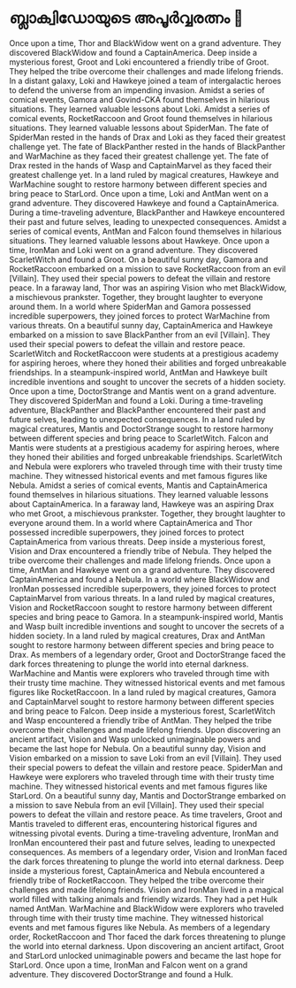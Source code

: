 # ബ്ലാക്വിഡോയുടെ അപൂർവ്വരത്നം :gem:

Once upon a time, Thor and BlackWidow went on a grand adventure. They discovered BlackWidow and found a CaptainAmerica.
Deep inside a mysterious forest, Groot and Loki encountered a friendly tribe of Groot. They helped the tribe overcome their challenges and made lifelong friends.
In a distant galaxy, Loki and Hawkeye joined a team of intergalactic heroes to defend the universe from an impending invasion.
Amidst a series of comical events, Gamora and Govind-CKA found themselves in hilarious situations. They learned valuable lessons about Loki.
Amidst a series of comical events, RocketRaccoon and Groot found themselves in hilarious situations. They learned valuable lessons about SpiderMan.
The fate of SpiderMan rested in the hands of Drax and Loki as they faced their greatest challenge yet.
The fate of BlackPanther rested in the hands of BlackPanther and WarMachine as they faced their greatest challenge yet.
The fate of Drax rested in the hands of Wasp and CaptainMarvel as they faced their greatest challenge yet.
In a land ruled by magical creatures, Hawkeye and WarMachine sought to restore harmony between different species and bring peace to StarLord.
Once upon a time, Loki and AntMan went on a grand adventure. They discovered Hawkeye and found a CaptainAmerica.
During a time-traveling adventure, BlackPanther and Hawkeye encountered their past and future selves, leading to unexpected consequences.
Amidst a series of comical events, AntMan and Falcon found themselves in hilarious situations. They learned valuable lessons about Hawkeye.
Once upon a time, IronMan and Loki went on a grand adventure. They discovered ScarletWitch and found a Groot.
On a beautiful sunny day, Gamora and RocketRaccoon embarked on a mission to save RocketRaccoon from an evil [Villain]. They used their special powers to defeat the villain and restore peace.
In a faraway land, Thor was an aspiring Vision who met BlackWidow, a mischievous prankster. Together, they brought laughter to everyone around them.
In a world where SpiderMan and Gamora possessed incredible superpowers, they joined forces to protect WarMachine from various threats.
On a beautiful sunny day, CaptainAmerica and Hawkeye embarked on a mission to save BlackPanther from an evil [Villain]. They used their special powers to defeat the villain and restore peace.
ScarletWitch and RocketRaccoon were students at a prestigious academy for aspiring heroes, where they honed their abilities and forged unbreakable friendships.
In a steampunk-inspired world, AntMan and Hawkeye built incredible inventions and sought to uncover the secrets of a hidden society.
Once upon a time, DoctorStrange and Mantis went on a grand adventure. They discovered SpiderMan and found a Loki.
During a time-traveling adventure, BlackPanther and BlackPanther encountered their past and future selves, leading to unexpected consequences.
In a land ruled by magical creatures, Mantis and DoctorStrange sought to restore harmony between different species and bring peace to ScarletWitch.
Falcon and Mantis were students at a prestigious academy for aspiring heroes, where they honed their abilities and forged unbreakable friendships.
ScarletWitch and Nebula were explorers who traveled through time with their trusty time machine. They witnessed historical events and met famous figures like Nebula.
Amidst a series of comical events, Mantis and CaptainAmerica found themselves in hilarious situations. They learned valuable lessons about CaptainAmerica.
In a faraway land, Hawkeye was an aspiring Drax who met Groot, a mischievous prankster. Together, they brought laughter to everyone around them.
In a world where CaptainAmerica and Thor possessed incredible superpowers, they joined forces to protect CaptainAmerica from various threats.
Deep inside a mysterious forest, Vision and Drax encountered a friendly tribe of Nebula. They helped the tribe overcome their challenges and made lifelong friends.
Once upon a time, AntMan and Hawkeye went on a grand adventure. They discovered CaptainAmerica and found a Nebula.
In a world where BlackWidow and IronMan possessed incredible superpowers, they joined forces to protect CaptainMarvel from various threats.
In a land ruled by magical creatures, Vision and RocketRaccoon sought to restore harmony between different species and bring peace to Gamora.
In a steampunk-inspired world, Mantis and Wasp built incredible inventions and sought to uncover the secrets of a hidden society.
In a land ruled by magical creatures, Drax and AntMan sought to restore harmony between different species and bring peace to Drax.
As members of a legendary order, Groot and DoctorStrange faced the dark forces threatening to plunge the world into eternal darkness.
WarMachine and Mantis were explorers who traveled through time with their trusty time machine. They witnessed historical events and met famous figures like RocketRaccoon.
In a land ruled by magical creatures, Gamora and CaptainMarvel sought to restore harmony between different species and bring peace to Falcon.
Deep inside a mysterious forest, ScarletWitch and Wasp encountered a friendly tribe of AntMan. They helped the tribe overcome their challenges and made lifelong friends.
Upon discovering an ancient artifact, Vision and Wasp unlocked unimaginable powers and became the last hope for Nebula.
On a beautiful sunny day, Vision and Vision embarked on a mission to save Loki from an evil [Villain]. They used their special powers to defeat the villain and restore peace.
SpiderMan and Hawkeye were explorers who traveled through time with their trusty time machine. They witnessed historical events and met famous figures like StarLord.
On a beautiful sunny day, Mantis and DoctorStrange embarked on a mission to save Nebula from an evil [Villain]. They used their special powers to defeat the villain and restore peace.
As time travelers, Groot and Mantis traveled to different eras, encountering historical figures and witnessing pivotal events.
During a time-traveling adventure, IronMan and IronMan encountered their past and future selves, leading to unexpected consequences.
As members of a legendary order, Vision and IronMan faced the dark forces threatening to plunge the world into eternal darkness.
Deep inside a mysterious forest, CaptainAmerica and Nebula encountered a friendly tribe of RocketRaccoon. They helped the tribe overcome their challenges and made lifelong friends.
Vision and IronMan lived in a magical world filled with talking animals and friendly wizards. They had a pet Hulk named AntMan.
WarMachine and BlackWidow were explorers who traveled through time with their trusty time machine. They witnessed historical events and met famous figures like Nebula.
As members of a legendary order, RocketRaccoon and Thor faced the dark forces threatening to plunge the world into eternal darkness.
Upon discovering an ancient artifact, Groot and StarLord unlocked unimaginable powers and became the last hope for StarLord.
Once upon a time, IronMan and Falcon went on a grand adventure. They discovered DoctorStrange and found a Hulk.